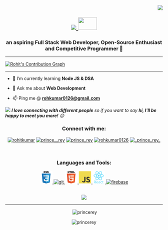 <img align="right" src="https://visitor-badge.laobi.icu/badge?page_id=princerey.princerey">
<h1 align="center">
  <a href="https://git.io/typing-svg">
    <img src="https://readme-typing-svg.herokuapp.com/?lines=Hello,+There!+👋;This+is+Rohit....&center=true&size=26">
  </a> <img src="https://media.giphy.com/media/WUlplcMpOCEmTGBtBW/giphy.gif" width="60" height="40"></h1>
<h3 align="center">an aspiring Full Stack Web Developer, Open-Source Enthusiast and Competitive Programmer  👀</h3>

<hr>
<a href="https://github.com/princerey/github-readme-activity-graph"><img alt="Rohit's Contribution Graph" src="https://activity-graph.herokuapp.com/graph?username=princerey&theme=react&bg_color=000000&color=AE81CE&line=9644F4&point=FFFFFF&hide_border=true" /></a>  
<hr>

- 🌱 I’m currently learning **Node JS & DSA**

- 💬 Ask me about **Web Development**

- 📫 Ping me @ **rohkumar0126@gmail.com**



<img src="https://media.giphy.com/media/LnQjpWaON8nhr21vNW/giphy.gif" width="60" > <em><b>I love connecting with different people</b> so if you want to say <b>hi, I'll be happy to meet you more!</b> 😊</em>
<h3 align="center">Connect with me:</h3>
<p align="center">
<a href="https://linkedin.com/in/rohit-kumar-771627242" target="blank"><img align="center" src="https://raw.githubusercontent.com/rahuldkjain/github-profile-readme-generator/master/src/images/icons/Social/linked-in-alt.svg" alt="rohitkumar" height="30" width="40" /></a>
<a href="https://instagram.com/prince__rey" target="blank"><img align="center" src="https://raw.githubusercontent.com/rahuldkjain/github-profile-readme-generator/master/src/images/icons/Social/instagram.svg" alt="prince__rey" height="30" width="40" /></a>
<a href="https://www.codechef.com/users/prince_rey" target="blank"><img align="center" src="https://cdn.jsdelivr.net/npm/simple-icons@3.1.0/icons/codechef.svg" alt="prince_rey" height="30" width="40" /></a>
<a href="https://www.hackerrank.com/rohkumar0126" target="blank"><img align="center" src="https://raw.githubusercontent.com/rahuldkjain/github-profile-readme-generator/master/src/images/icons/Social/hackerrank.svg" alt="rohkumar0126" height="30" width="40" /></a>
<a href="https://twitter.com/_prince_rey_" target="blank"><img align="center" src="https://raw.githubusercontent.com/rahuldkjain/github-profile-readme-generator/master/src/images/icons/Social/twitter.svg" alt="_prince_rey_" height="30" width="40" /></a>
</p>
<br>
<h3 align="center">Languages and Tools:</h3>
<p align="center"> 
   <a href="https://www.w3schools.com/css/" target="_blank" rel="noreferrer"> <img src="https://raw.githubusercontent.com/devicons/devicon/master/icons/css3/css3-original-wordmark.svg" alt="css3" width="40" height="40"/> </a>  <a href="https://git-scm.com/" target="_blank" rel="noreferrer"> <img src="https://www.vectorlogo.zone/logos/git-scm/git-scm-icon.svg" alt="git" width="40" height="40"/> </a> <a href="https://www.w3.org/html/" target="_blank" rel="noreferrer"> <img src="https://raw.githubusercontent.com/devicons/devicon/master/icons/html5/html5-original-wordmark.svg" alt="html5" width="40" height="40"/> </a> 
    <a href="https://developer.mozilla.org/en-US/docs/Web/JavaScript" target="_blank" rel="noreferrer"> <img src="https://raw.githubusercontent.com/devicons/devicon/master/icons/javascript/javascript-original.svg" alt="javascript" width="40" height="40"/> </a>  <a href="https://reactjs.org/" target="_blank" rel="noreferrer"> <img src="https://raw.githubusercontent.com/devicons/devicon/master/icons/react/react-original-wordmark.svg" alt="react" width="40" height="40"/> </a> 
<a href="https://firebase.google.com/" target="_blank" rel="noreferrer"> <img src="https://www.vectorlogo.zone/logos/firebase/firebase-icon.svg" alt="firebase" width="40" height="40"/> </a>
</p>
<br>
  <div align=center>
    <a href="https://github.com/princerey/github-readme-stats">
      <img width=325 align="center" src="https://github-readme-stats.vercel.app/api/top-langs/?username=princerey&hide=c%23,powershell,Mathematica,Ruby,Objective-C,Objective-C%2b%2b,Cuda&title_color=61dafb&text_color=ffffff&icon_color=61dafb&bg_color=20232a&langs_count=8&layout=compact&border_color=61dafb&hide_border=true" />
    </a>
  </div>

<hr>

<p align="center">&nbsp;<img align="center" src="https://github-readme-stats.vercel.app/api?username=princerey&show_icons=true&locale=en&theme=gotham" alt="princerey" /></p>

<p align="center"><img align="center" src="https://github-readme-streak-stats.herokuapp.com/?user=princerey&theme=gotham" alt="princerey" /></p>


